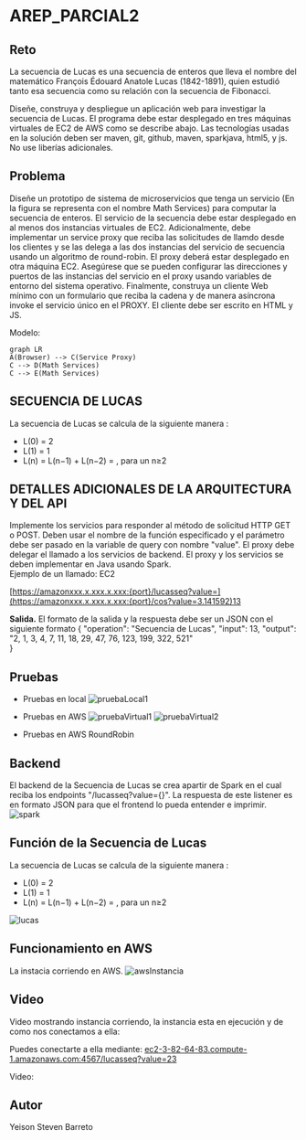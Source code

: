 # AREP_PARCIAL2

## Reto
La secuencia de Lucas es una secuencia de enteros que lleva el nombre del matemático François Édouard Anatole Lucas (1842-1891), quien estudió tanto esa secuencia como su relación con la secuencia de Fibonacci.

Diseñe, construya y despliegue un aplicación web para investigar la secuencia de Lucas. El programa debe estar desplegado en tres máquinas virtuales de EC2 de AWS como se describe abajo. Las tecnologías usadas en la solución deben ser maven, git, github, maven, sparkjava, html5, y js. No use liberías adicionales.

## Problema
Diseñe un prototipo de sistema de microservicios que tenga un servicio (En la figura se representa con el nombre Math Services) para computar la secuencia de enteros. El servicio de la secuencia debe estar desplegado en al menos dos instancias virtuales de EC2. Adicionalmente, debe implementar un service proxy que reciba las solicitudes de llamdo desde los clientes y se las delega a las dos instancias del servicio de secuencia usando un algoritmo de round-robin. El proxy deberá estar desplegado en otra máquina EC2. Asegúrese que se pueden configurar las direcciones y puertos de las instancias del servicio en el proxy usando variables de entorno del sistema operativo. Finalmente, construya un cliente Web mínimo con un formulario que reciba la cadena y de manera asíncrona invoke el servicio único en el PROXY. El cliente debe ser escrito en HTML y JS.

Modelo:

```mermaid
graph LR
A(Browser) --> C(Service Proxy)
C --> D(Math Services)
C --> E(Math Services)
```
## SECUENCIA DE LUCAS
La secuencia de Lucas se calcula de la siguiente manera :  
-   L(0) = 2  
-   L(1) = 1
-   L(n) = L(n−1) + L(n−2) = , para un  n≥2

## DETALLES ADICIONALES DE LA ARQUITECTURA Y DEL API
Implemente los servicios para responder al método de solicitud HTTP GET o POST. Deben usar el nombre de la función especificado y el parámetro debe ser pasado en la variable de query con nombre "value".
El proxy debe delegar el llamado a los servicios de backend. El proxy y los servicios se deben implementar en Java usando Spark.  
Ejemplo de un llamado:
EC2

[https://amazonxxx.x.xxx.x.xxx:{port}/lucasseq?value=](https://amazonxxx.x.xxx.x.xxx:{port}/cos?value=3.141592)13

**Salida.**  El formato de la salida y la respuesta debe ser un JSON con el siguiente formato
{
	"operation": "Secuencia de Lucas",
"input": 13,
"output": "2, 1, 3, 4, 7, 11, 18, 29, 47, 76, 123, 199, 322, 521"  
}


## Pruebas
- Pruebas en local
![pruebaLocal1](https://github.com/YeSte114/AREP_ParcialT2/assets/46783436/c36cbcd8-15b1-4b10-8f92-e84f2775a347)
- Pruebas en AWS
 ![pruebaVirtual1](https://github.com/YeSte114/AREP_ParcialT2/assets/46783436/bf100443-504f-4a20-bf3e-482296b40230)
![pruebaVirtual2](https://github.com/YeSte114/AREP_ParcialT2/assets/46783436/083c167f-a910-4684-a640-6095df19b470)

- Pruebas en AWS RoundRobin

## Backend
El backend de la Secuencia de Lucas se crea apartir de Spark en el cual reciba los endpoints "/lucasseq?value={}". La respuesta de este listener es en formato JSON para que el frontend lo pueda entender e imprimir.
![spark](https://github.com/YeSte114/AREP_ParcialT2/assets/46783436/2f3949c0-270a-4910-a9b3-c7e6662eba30)


## Función de la Secuencia de Lucas
La secuencia de Lucas se calcula de la siguiente manera :  
-   L(0) = 2  
-   L(1) = 1
-   L(n) = L(n−1) + L(n−2) = , para un  n≥2

![lucas](https://github.com/YeSte114/AREP_ParcialT2/assets/46783436/0b50d69a-9b1a-4ad4-bfff-b56526ff1231)


## Funcionamiento en AWS
La instacia corriendo en AWS.
![awsInstancia](https://github.com/YeSte114/AREP_ParcialT2/assets/46783436/1d45ed52-30b6-4579-bdcb-a84361f59953)

## Video
Video mostrando instancia corriendo, la instancia esta en ejecución y de como nos conectamos a ella:

Puedes conectarte a ella mediante: [ec2-3-82-64-83.compute-1.amazonaws.com:4567/lucasseq?value=23](http://ec2-3-82-64-83.compute-1.amazonaws.com:4567/lucasseq?value=23)

Video: 

## Autor
Yeison Steven Barreto
